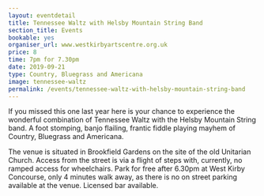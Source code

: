 ```yaml
---
layout: eventdetail
title: Tennessee Waltz with Helsby Mountain String Band
section_title: Events
bookable: yes
organiser_url: www.westkirbyartscentre.org.uk
price: 8
time: 7pm for 7.30pm
date: 2019-09-21
type: Country, Bluegrass and Americana
image: tennessee-waltz
permalink: /events/tennessee-waltz-with-helsby-mountain-string-band
---
```


If you missed this one last year here is your chance to experience the wonderful combination of Tennessee Waltz with the Helsby Mountain String band. A foot stomping, banjo flailing, frantic fiddle playing mayhem of Country, Bluegrass and Americana. 

The venue is situated in Brookfield Gardens on the site of the old Unitarian Church. Access from the street is via a flight of steps with, currently, no ramped access for wheelchairs. Park for free after 6.30pm at West Kirby Concourse, only 4 minutes walk away, as there is no on street parking available at the venue. Licensed bar available.
